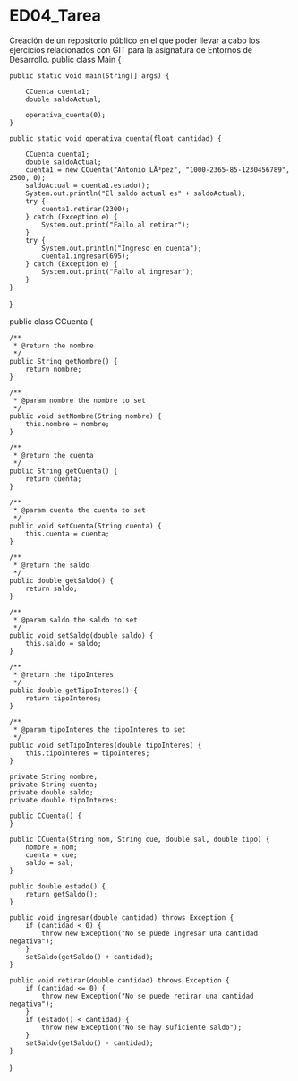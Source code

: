 # ED04_Tarea
Creación de un repositorio público en el que poder llevar a cabo los ejercicios relacionados con GIT para la asignatura de Entornos de Desarrollo.
public class Main {

    public static void main(String[] args) {
        
        CCuenta cuenta1;
        double saldoActual;

        operativa_cuenta(0);
    }

    public static void operativa_cuenta(float cantidad) {
        
        CCuenta cuenta1;
        double saldoActual;
        cuenta1 = new CCuenta("Antonio LÃ³pez", "1000-2365-85-1230456789", 2500, 0);
        saldoActual = cuenta1.estado();
        System.out.println("El saldo actual es" + saldoActual);
        try {
            cuenta1.retirar(2300);
        } catch (Exception e) {
            System.out.print("Fallo al retirar");
        }
        try {
            System.out.println("Ingreso en cuenta");
            cuenta1.ingresar(695);
        } catch (Exception e) {
            System.out.print("Fallo al ingresar");
        }
    }
}

public class CCuenta {

    /**
     * @return the nombre
     */
    public String getNombre() {
        return nombre;
    }

    /**
     * @param nombre the nombre to set
     */
    public void setNombre(String nombre) {
        this.nombre = nombre;
    }

    /**
     * @return the cuenta
     */
    public String getCuenta() {
        return cuenta;
    }

    /**
     * @param cuenta the cuenta to set
     */
    public void setCuenta(String cuenta) {
        this.cuenta = cuenta;
    }

    /**
     * @return the saldo
     */
    public double getSaldo() {
        return saldo;
    }

    /**
     * @param saldo the saldo to set
     */
    public void setSaldo(double saldo) {
        this.saldo = saldo;
    }

    /**
     * @return the tipoInteres
     */
    public double getTipoInteres() {
        return tipoInteres;
    }

    /**
     * @param tipoInteres the tipoInteres to set
     */
    public void setTipoInteres(double tipoInteres) {
        this.tipoInteres = tipoInteres;
    }

    private String nombre;
    private String cuenta;
    private double saldo;
    private double tipoInteres;

    public CCuenta() {
    }

    public CCuenta(String nom, String cue, double sal, double tipo) {
        nombre = nom;
        cuenta = cue;
        saldo = sal;
    }

    public double estado() {
        return getSaldo();
    }

    public void ingresar(double cantidad) throws Exception {
        if (cantidad < 0) {
            throw new Exception("No se puede ingresar una cantidad negativa");
        }
        setSaldo(getSaldo() + cantidad);
    }

    public void retirar(double cantidad) throws Exception {
        if (cantidad <= 0) {
            throw new Exception("No se puede retirar una cantidad negativa");
        }
        if (estado() < cantidad) {
            throw new Exception("No se hay suficiente saldo");
        }
        setSaldo(getSaldo() - cantidad);
    }
}
